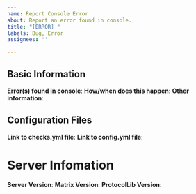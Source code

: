 ```yaml
---
name: Report Console Error
about: Report an error found in console.
title: "[ERROR] "
labels: Bug, Error
assignees: ''

---
```


## Basic Information
**Error(s) found in console**: 
**How/when does this happen**: 
**Other information**: 

## Configuration Files
**Link to checks.yml file**: 
**Link to config.yml file**: 

# Server Infomation
**Server Version**: 
**Matrix Version**: 
**ProtocolLib Version**: 
